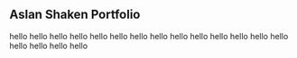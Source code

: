 ## Aslan Shaken Portfolio
hello
hello
hello
hello
hello
hello
hello
hello
hello
hello
hello
hello
hello
hello
hello
hello
hello
hello
